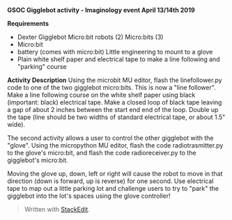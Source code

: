 ﻿**GSOC Gigglebot activity - Imaginology event April 13/14th 2019**

**Requirements**

 - Dexter Gigglebot Micro:bit robots (2) Micro:bits (3) 
 - Micro:bit
 - battery (comes with micro:bit) Little engineering to mount to a glove
 - Plain white shelf paper and electrical tape to make a line following and "parking" course

**Activity Description**
Using the microbit MU editor, flash the linefollower.py code to one of the two gigglebot micro:bits.  This is now a "line follower".  Make a line following course on the white shelf paper using black (important: black) electrical tape.  Make a closed loop of black tape leaving a gap of about 2 inches between the start end end of the loop.  Double up the tape (line should be two widths of standard electrical tape, or about 1.5" wide).

The second activity allows a user to control the other gigglebot with the "glove".  Using the micropython MU editor, flash the code radiotrasmitter.py to the glove's micro:bit, and flash the code radioreceiver.py to the gigglebot's micro:bit.

Moving the glove up, down, left or right will cause the robot to move in that direction (down is forward, up is reverse) for one second.   Use electrical tape to map out a little parking lot and challenge users to try to "park" the gigglebot into the lot's spaces using the glove controller!

> Written with [StackEdit](https://stackedit.io/).
